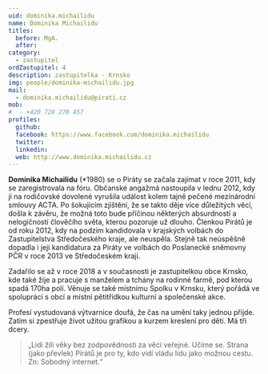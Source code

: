 ```yaml
---
uid: dominika.michailidu
name: Dominika Michailidu
titles:
  before: MgA. 
  after:
category:
  - zastupitel
ordZastupitel: 4
description: zastupitelka - Krnsko
img: people/dominika-michailidu.jpg
mail:
  - dominika.michailidu@pirati.cz
mob:
#  - +420 728 270 457
profiles:
  github:
  facebook: https://www.facebook.com/dominika.michailidu
  twitter:
  linkedin:
  web: http://www.dominika.michailidu.cz
---
```


**Dominika Michailidu** (*1980) se o Piráty se začala zajímat v roce 2011, kdy se zaregistrovala na fóru. Občanské angažmá nastoupila v lednu 2012, kdy ji na rodičovské dovolené vyrušila událost kolem tajně pečené mezinárodní smlouvy ACTA. Po šokujícím zjištění, že se takto děje více důležitých věcí, došla k závěru, že možná toto bude příčinou některých absurdností a nelogičností člověčího světa, kterou pozoruje už dlouho. Členkou Pirátů je od roku 2012, kdy na podzim kandidovala v krajských volbách do Zastupitelstva Středočeského kraje, ale neuspěla. Stejně tak neúspěšně dopadla i její kandidatura za Piráty ve volbách do Poslanecké sněmovny PČR v roce 2013 ve Středočeském kraji.

Zadařilo se až v roce 2018 a v současnosti je zastupitelkou obce Krnsko, kde také žije a pracuje s manželem a tchány na rodinné farmě, pod kterou spadá 170ha polí. Věnuje se také místnímu Spolku v Krnsku, který pořádá ve spolupráci s obcí a místní pětitřídkou kulturní a společenské akce.

Profesí vystudovaná výtvarnice doufá, že čas na umění taky jednou přijde. Zatím si zpestřuje život užitou grafikou a kurzem kreslení pro děti. Má tři dcery.

> „Lidi žili věky bez zodpovědnosti za věci veřejné. Učíme se. Strana (jako převlek) Pirátů je pro ty, kdo vidí vládu lidu jako možnou cestu. Zn: Sobodný internet.“ 


